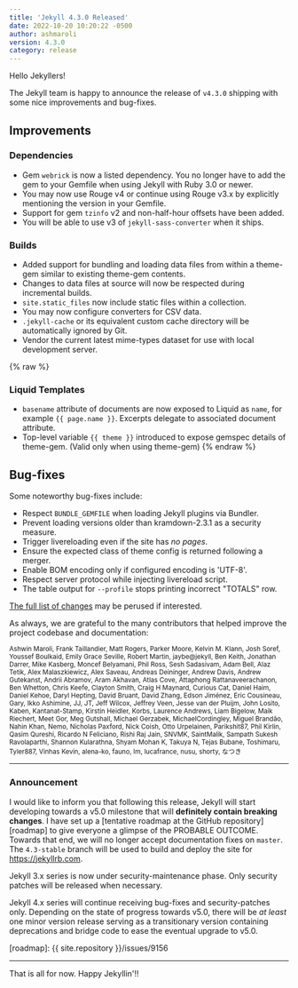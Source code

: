 ```yaml
---
title: 'Jekyll 4.3.0 Released'
date: 2022-10-20 10:20:22 -0500
author: ashmaroli
version: 4.3.0
category: release
---
```


Hello Jekyllers!

The Jekyll team is happy to announce the release of `v4.3.0` shipping with some nice improvements and bug-fixes.

## Improvements

### Dependencies

- Gem `webrick` is now a listed dependency. You no longer have to add the gem to your Gemfile when using Jekyll with
Ruby 3.0 or newer.
- You may now use Rouge v4 or continue using Rouge v3.x by explicitly mentioning the version in your Gemfile.
- Support for gem `tzinfo` v2 and non-half-hour offsets have been added.
- You will be able to use v3 of `jekyll-sass-converter` when it ships.

### Builds

- Added support for bundling and loading data files from within a theme-gem similar to existing theme-gem contents.
- Changes to data files at source will now be respected during incremental builds.
- `site.static_files` now include static files within a collection.
- You may now configure converters for CSV data.
- `.jekyll-cache` or its equivalent custom cache directory will be automatically ignored by Git.
- Vendor the current latest mime-types dataset for use with local development server.

{% raw %}
### Liquid Templates

- `basename` attribute of documents are now exposed to Liquid as `name`, for example `{{ page.name }}`. Excerpts delegate
to associated document attribute.
- Top-level variable `{{ theme }}` introduced to expose gemspec details of theme-gem. (Valid only when using theme-gem)
{% endraw %}

## Bug-fixes

Some noteworthy bug-fixes include:

- Respect `BUNDLE_GEMFILE` when loading Jekyll plugins via Bundler.
- Prevent loading versions older than kramdown-2.3.1 as a security measure.
- Trigger livereloading even if the site has *no pages*.
- Ensure the expected class of theme config is returned following a merger.
- Enable BOM encoding only if configured encoding is 'UTF-8'.
- Respect server protocol while injecting livereload script.
- The table output for `--profile` stops printing incorrect "TOTALS" row.

[The full list of changes](/docs/history/#v4-3-0) may be perused if interested.

As always, we are grateful to the many contributors that helped improve the project codebase and documentation:

<small>Ashwin Maroli, Frank Taillandier, Matt Rogers, Parker Moore, Kelvin M. Klann, Josh Soref, Youssef Boulkaid, Emily Grace Seville,
Robert Martin, jaybe@jekyll, Ben Keith, Jonathan Darrer, Mike Kasberg, Moncef Belyamani, Phil Ross, Sesh Sadasivam, Adam Bell,
Alaz Tetik, Alex Malaszkiewicz, Alex Saveau, Andreas Deininger, Andrew Davis, Andrew Gutekanst, Andrii Abramov, Aram Akhavan,
Atlas Cove, Attaphong Rattanaveerachanon, Ben Whetton, Chris Keefe, Clayton Smith, Craig H Maynard, Curious Cat, Daniel Haim,
Daniel Kehoe, Daryl Hepting, David Bruant, David Zhang, Edson Jiménez, Eric Cousineau, Gary, Ikko Ashimine, JJ, JT, Jeff Wilcox,
Jeffrey Veen, Jesse van der Pluijm, John Losito, Kaben, Kantanat-Stamp, Kirstin Heidler, Korbs, Laurence Andrews, Liam Bigelow,
Maik Riechert, Meet Gor, Meg Gutshall, Michael Gerzabek, MichaelCordingley, Miguel Brandão, Nahin Khan, Nemo, Nicholas Paxford,
Nick Coish, Otto Urpelainen, Parikshit87, Phil Kirlin, Qasim Qureshi, Ricardo N Feliciano, Rishi Raj Jain, SNVMK, SaintMalik,
Sampath Sukesh Ravolaparthi, Shannon Kularathna, Shyam Mohan K, Takuya N, Tejas Bubane, Toshimaru, Tyler887, Vinhas Kevin,
alena-ko, fauno, lm, lucafrance, nusu, shorty, なつき</small>

---

### Announcement

I would like to inform you that following this release, Jekyll will start developing towards a v5.0 milestone that will
**definitely contain breaking changes**. I have set up a [tentative roadmap at the GitHub repository][roadmap] to give everyone
a glimpse of the PROBABLE OUTCOME. Towards that end, we will no longer accept documentation fixes on `master`. The `4.3-stable`
branch will be used to build and deploy the site for https://jekyllrb.com.

Jekyll 3.x series is now under security-maintenance phase. Only security patches will be released when necessary.

Jekyll 4.x series will continue receiving bug-fixes and security-patches only. Depending on the state of progress towards v5.0,
there will be *at least* one minor version release serving as a transitionary version containing deprecations and bridge code
to ease the eventual upgrade to v5.0.

[roadmap]: {{ site.repository }}/issues/9156

---

That is all for now.
Happy Jekyllin'!!

